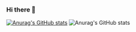 ### Hi there 👋

[![Anurag's GitHub stats](https://github-readme-stats.vercel.app/api?username=hachimitsuboy)](https://github.com/hachimitsuboy/github-readme-stats)
![Anurag's GitHub stats](https://github-readme-stats.vercel.app/api?username=hachimitsuboy&show_icons=true)

<!--
**hachimitsuboy/hachimitsuboy** is a ✨ _special_ ✨ repository because its `README.md` (this file) appears on your GitHub profile.

Here are some ideas to get you started:

- 🔭 I’m currently working on ...
- 🌱 I’m currently learning ...
- 👯 I’m looking to collaborate on ...
- 🤔 I’m looking for help with ...
- 💬 Ask me about ...
- 📫 How to reach me: ...
- 😄 Pronouns: ...
- ⚡ Fun fact: ...
-->
